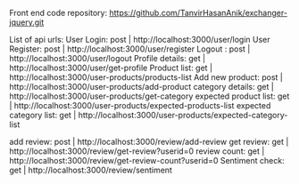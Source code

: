 Front end code repository: https://github.com/TanvirHasanAnik/exchanger-jquery.git

List of api urls:
User Login: post | http://localhost:3000/user/login
User Register: post | http://localhost:3000/user/register
Logout : post | http://localhost:3000/user/logout
Profile details: get | http://localhost:3000/user/get-profile
Product list: get | http://localhost:3000/user-products/products-list
Add new product: post | http://localhost:3000/user-products/add-product
category details: get | http://localhost:3000/user-products/get-category
expected product list: get | http://localhost:3000/user-products/expected-products-list
expected category list: get | http://localhost:3000/user-products/expected-category-list

add review: post | http://localhost:3000/review/add-review
get review: get | http://localhost:3000/review/get-review?userid=0
review count: get | http://localhost:3000/review/get-review-count?userid=0
Sentiment check: get | http://localhost:3000/review/sentiment
